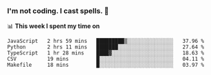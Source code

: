 ### I'm not coding. I cast spells. 🎩

📊 **This week I spent my time on**
<!--START_SECTION:waka-->
```text
JavaScript   2 hrs 59 mins   █████████▒░░░░░░░░░░░░░░░   37.96 % 
Python       2 hrs 11 mins   ███████░░░░░░░░░░░░░░░░░░   27.64 % 
TypeScript   1 hr 28 mins    ████▓░░░░░░░░░░░░░░░░░░░░   18.63 % 
CSV          19 mins         █░░░░░░░░░░░░░░░░░░░░░░░░   04.11 % 
Makefile     18 mins         █░░░░░░░░░░░░░░░░░░░░░░░░   03.97 % 
```
<!--END_SECTION:waka-->
